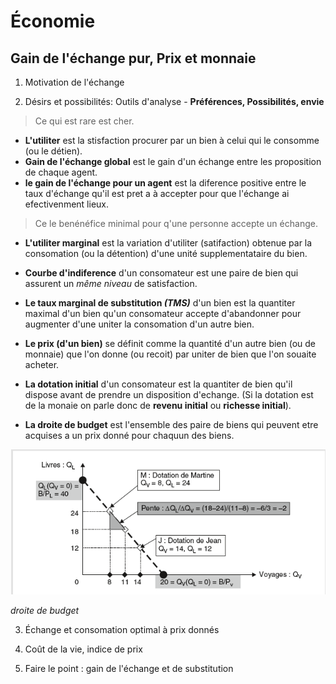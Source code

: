 # Économie

## Gain de l'échange pur, Prix et monnaie

1. Motivation de l'échange

2. Désirs et possibilités: Outils d'analyse - **Préférences, Possibilités, envie**
 > Ce qui est rare est cher.

 - **L'utiliter** est la stisfaction procurer par un bien à celui qui le consomme (ou le détien).
 - **Gain de l'échange global** est le gain d'un échange entre les proposition de chaque agent.
 - **le gain de l'échange pour un agent** est la diference positive entre le taux d'échange qu'il est pret a à accepter pour que l'échange ai efectivenment lieux.
 > Ce le benénéfice minimal pour q'une personne accepte un échange.

 - **L'utiliter marginal** est la variation d'utiliter (satifaction) obtenue par la consomation (ou la détention) d'une unité supplementataire du bien.

 - **Courbe d'indiference** d'un consomateur est une paire de bien qui assurent un *même niveau* de satisfaction.

 - **Le taux marginal de substitution *(TMS)*** d'un bien est la quantiter maximal d'un bien qu'un consomateur accepte d'abandonner pour augmenter d'une uniter la consomation d'un autre bien.

 - **Le prix (d'un bien)** se définit comme la quantité d'un autre bien (ou de monnaie) que l'on donne (ou recoit) par uniter de bien que l'on souaite acheter.

 - **La dotation initial** d'un consomateur est la quantiter de bien qu'il dispose avant de prendre un disposition d'echange. (Si la dotation est de la monaie on parle donc de **revenu initial** ou **richesse initial**).

 - **La droite de budget** est l'ensemble des paire de biens qui peuvent etre acquises a un prix donné pour chaquun des biens.

 ![droite de budget](droitedebudget.PNG)

 *droite de budget*

3. Échange et consomation optimal à prix donnés

4. Coût de la vie, indice de prix

5. Faire le point : gain de l'échange et de substitution
